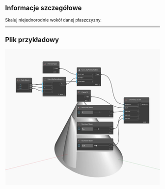 <!--- Autodesk.DesignScript.Geometry.Geometry.Scale(plane, xamount, yamount, zamount) --->
<!--- VH3KQEMEQFHQ4Z45T42EMLXFENVMZSCLRKQMQVBQNLE4YVTF5HTA --->
## Informacje szczegółowe
Skaluj niejednorodnie wokół danej płaszczyzny.
___
## Plik przykładowy

![Scale (plane, xamount, yamount, zamount)](./VH3KQEMEQFHQ4Z45T42EMLXFENVMZSCLRKQMQVBQNLE4YVTF5HTA_img.jpg)

